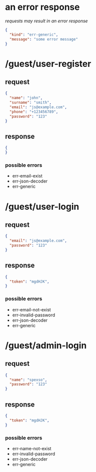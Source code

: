 # an error response

*requests may result in an error response*
```json
{
  "kind": "err-generic",
  "message": "some error message"
}
```

# /guest/user-register
## request

```json
{
  "name": "john",
  "surname": "smith",
  "email": "js@example.com",
  "phone": "+123456789",
  "password": "123"
}
```

## response

```json
{
}
```

### possible errors

- err-email-exist
- err-json-decoder
- err-generic

# /guest/user-login
## request

```json
{
  "email": "js@example.com",
  "password": "123"
}
```

## response

```json
{
  "token": "mgdHJK",
}
```

### possible errors

- err-email-not-exist
- err-invalid-password
- err-json-decoder
- err-generic

# /guest/admin-login
## request

```json
{
  "name": "spexso",
  "password": "123"
}
```

## response

```json
{
  "token": "mgdHJK",
}
```

### possible errors

- err-name-not-exist
- err-invalid-password
- err-json-decoder
- err-generic
